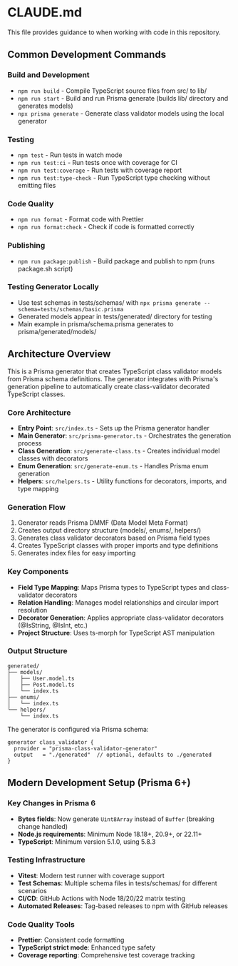 # CLAUDE.md

This file provides guidance to when working with code in this repository.

## Common Development Commands

### Build and Development
- `npm run build` - Compile TypeScript source files from src/ to lib/
- `npm run start` - Build and run Prisma generate (builds lib/ directory and generates models)
- `npx prisma generate` - Generate class validator models using the local generator

### Testing
- `npm test` - Run tests in watch mode
- `npm run test:ci` - Run tests once with coverage for CI
- `npm run test:coverage` - Run tests with coverage report
- `npm run test:type-check` - Run TypeScript type checking without emitting files

### Code Quality
- `npm run format` - Format code with Prettier
- `npm run format:check` - Check if code is formatted correctly

### Publishing
- `npm run package:publish` - Build package and publish to npm (runs package.sh script)

### Testing Generator Locally
- Use test schemas in tests/schemas/ with `npx prisma generate --schema=tests/schemas/basic.prisma`
- Generated models appear in tests/generated/ directory for testing
- Main example in prisma/schema.prisma generates to prisma/generated/models/

## Architecture Overview

This is a Prisma generator that creates TypeScript class validator models from Prisma schema definitions. The generator integrates with Prisma's generation pipeline to automatically create class-validator decorated TypeScript classes.

### Core Architecture
- **Entry Point**: `src/index.ts` - Sets up the Prisma generator handler
- **Main Generator**: `src/prisma-generator.ts` - Orchestrates the generation process
- **Class Generation**: `src/generate-class.ts` - Creates individual model classes with decorators
- **Enum Generation**: `src/generate-enum.ts` - Handles Prisma enum generation
- **Helpers**: `src/helpers.ts` - Utility functions for decorators, imports, and type mapping

### Generation Flow
1. Generator reads Prisma DMMF (Data Model Meta Format)
2. Creates output directory structure (models/, enums/, helpers/)
3. Generates class validator decorators based on Prisma field types
4. Creates TypeScript classes with proper imports and type definitions
5. Generates index files for easy importing

### Key Components
- **Field Type Mapping**: Maps Prisma types to TypeScript types and class-validator decorators
- **Relation Handling**: Manages model relationships and circular import resolution
- **Decorator Generation**: Applies appropriate class-validator decorators (@IsString, @IsInt, etc.)
- **Project Structure**: Uses ts-morph for TypeScript AST manipulation

### Output Structure
```
generated/
├── models/
│   ├── User.model.ts
│   ├── Post.model.ts
│   └── index.ts
├── enums/
│   └── index.ts
└── helpers/
    └── index.ts
```

The generator is configured via Prisma schema:
```prisma
generator class_validator {
  provider = "prisma-class-validator-generator"
  output   = "./generated"  // optional, defaults to ./generated
}
```

## Modern Development Setup (Prisma 6+)

### Key Changes in Prisma 6
- **Bytes fields**: Now generate `Uint8Array` instead of `Buffer` (breaking change handled)
- **Node.js requirements**: Minimum Node 18.18+, 20.9+, or 22.11+
- **TypeScript**: Minimum version 5.1.0, using 5.8.3

### Testing Infrastructure
- **Vitest**: Modern test runner with coverage support
- **Test Schemas**: Multiple schema files in tests/schemas/ for different scenarios
- **CI/CD**: GitHub Actions with Node 18/20/22 matrix testing
- **Automated Releases**: Tag-based releases to npm with GitHub releases

### Code Quality Tools
- **Prettier**: Consistent code formatting
- **TypeScript strict mode**: Enhanced type safety
- **Coverage reporting**: Comprehensive test coverage tracking